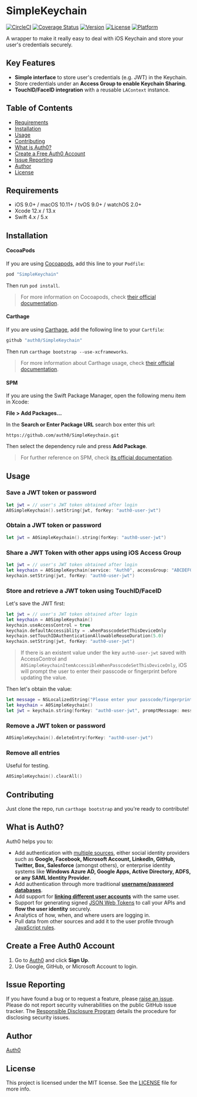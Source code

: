 # SimpleKeychain

[![CircleCI](https://img.shields.io/circleci/project/github/auth0/SimpleKeychain.svg?style=flat-square)](https://circleci.com/gh/auth0/SimpleKeychain/tree/master)
[![Coverage Status](https://img.shields.io/codecov/c/github/auth0/SimpleKeychain/master.svg?style=flat-square)](https://codecov.io/github/auth0/SimpleKeychain)
[![Version](https://img.shields.io/cocoapods/v/SimpleKeychain.svg?style=flat-square)](https://cocoapods.org/pods/SimpleKeychain)
[![License](https://img.shields.io/cocoapods/l/SimpleKeychain.svg?style=flat-square)](https://cocoapods.org/pods/SimpleKeychain)
[![Platform](https://img.shields.io/cocoapods/p/SimpleKeychain.svg?style=flat-square)](https://cocoapods.org/pods/SimpleKeychain)

A wrapper to make it really easy to deal with iOS Keychain and store your user's credentials securely.

## Key Features

- **Simple interface** to store user's credentials (e.g. JWT) in the Keychain.
- Store credentials under an **Access Group to enable Keychain Sharing**.
- **TouchID/FaceID integration** with a reusable `LAContext` instance. 

## Table of Contents

- [Requirements](#requirements)
- [Installation](#installation)
- [Usage](#usage)
- [Contributing](#contributing)
- [What is Auth0?](#what-is-auth0)
- [Create a Free Auth0 Account](#create-a-free-auth0-account)
- [Issue Reporting](#issue-reporting)
- [Author](#author)
- [License](#license)

## Requirements

- iOS 9.0+ / macOS 10.11+ / tvOS 9.0+ / watchOS 2.0+
- Xcode 12.x / 13.x
- Swift 4.x / 5.x

## Installation

#### CocoaPods

If you are using [Cocoapods](https://cocoapods.org), add this line to your `Podfile`:

```ruby
pod "SimpleKeychain"
```

Then run `pod install`.

> For more information on Cocoapods, check [their official documentation](https://guides.cocoapods.org/using/getting-started.html).

#### Carthage

If you are using [Carthage](https://github.com/Carthage/Carthage), add the following line to your `Cartfile`:

```ruby
github "auth0/SimpleKeychain"
```

Then run `carthage bootstrap --use-xcframeworks`.

> For more information about Carthage usage, check [their official documentation](https://github.com/Carthage/Carthage#if-youre-building-for-ios-tvos-or-watchos).

#### SPM

If you are using the Swift Package Manager, open the following menu item in Xcode:

**File > Add Packages...**

In the **Search or Enter Package URL** search box enter this url: 

```
https://github.com/auth0/SimpleKeychain.git
```

Then select the dependency rule and press **Add Package**.

> For further reference on SPM, check [its official documentation](https://developer.apple.com/documentation/swift_packages/adding_package_dependencies_to_your_app).

## Usage

### Save a JWT token or password

```swift
let jwt = // user's JWT token obtained after login
A0SimpleKeychain().setString(jwt, forKey: "auth0-user-jwt")
```

### Obtain a JWT token or password

```swift
let jwt = A0SimpleKeychain().string(forKey: "auth0-user-jwt")
```

### Share a JWT Token with other apps using iOS Access Group

```swift
let jwt = // user's JWT token obtained after login
let keychain = A0SimpleKeychain(service: "Auth0", accessGroup: "ABCDEFGH.com.mydomain.myaccessgroup")
keychain.setString(jwt, forKey: "auth0-user-jwt")
```

### Store and retrieve a JWT token using TouchID/FaceID

Let's save the JWT first:

```swift
let jwt = // user's JWT token obtained after login
let keychain = A0SimpleKeychain()
keychain.useAccessControl = true
keychain.defaultAccessiblity = .whenPasscodeSetThisDeviceOnly
keychain.setTouchIDAuthenticationAllowableReuseDuration(5.0)
keychain.setString(jwt, forKey: "auth0-user-jwt")
```

> If there is an existent value under the key `auth0-user-jwt` saved with AccessControl and `A0SimpleKeychainItemAccessibleWhenPasscodeSetThisDeviceOnly`, iOS will prompt the user to enter their passcode or fingerprint before updating the value.

Then let's obtain the value:

```swift
let message = NSLocalizedString("Please enter your passcode/fingerprint to login with awesome App!.", comment: "Prompt TouchID message")
let keychain = A0SimpleKeychain()
let jwt = keychain.string(forKey: "auth0-user-jwt", promptMessage: message)
```

### Remove a JWT token or password

```swift
A0SimpleKeychain().deleteEntry(forKey: "auth0-user-jwt")
```

### Remove all entries

Useful for testing.

```swift
A0SimpleKeychain().clearAll()
```

## Contributing

Just clone the repo, run `carthage bootstrap` and you're ready to contribute!

## What is Auth0?

Auth0 helps you to:

* Add authentication with [multiple sources](https://auth0.com/docs/identityproviders), either social identity providers such as **Google, Facebook, Microsoft Account, LinkedIn, GitHub, Twitter, Box, Salesforce** (amongst others), or enterprise identity systems like **Windows Azure AD, Google Apps, Active Directory, ADFS, or any SAML Identity Provider**.
* Add authentication through more traditional **[username/password databases](https://auth0.com/docs/connections/database/custom-db)**.
* Add support for **[linking different user accounts](https://auth0.com/docs/link-accounts)** with the same user.
* Support for generating signed [JSON Web Tokens](https://auth0.com/docs/tokens/concepts/jwts) to call your APIs and **flow the user identity** securely.
* Analytics of how, when, and where users are logging in.
* Pull data from other sources and add it to the user profile through [JavaScript rules](https://auth0.com/docs/rules).

## Create a Free Auth0 Account

1. Go to [Auth0](https://auth0.com) and click **Sign Up**.
2. Use Google, GitHub, or Microsoft Account to login.

## Issue Reporting

If you have found a bug or to request a feature, please [raise an issue](https://github.com/auth0/simplekeychain/issues). Please do not report security vulnerabilities on the public GitHub issue tracker. The [Responsible Disclosure Program](https://auth0.com/responsible-disclosure-policy) details the procedure for disclosing security issues.

## Author

[Auth0](https://auth0.com)

## License

This project is licensed under the MIT license. See the [LICENSE](LICENSE) file for more info.
